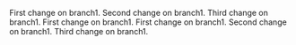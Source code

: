 First change on branch1.
Second change on branch1.
Third change on branch1.
First change on branch1.
First change on branch1.
Second change on branch1.
Third change on branch1.
